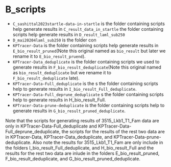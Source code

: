 # B_scripts
- ```C_sashittal2023startle-data-in-startle``` is the folder containing scripts help generate results in ```C_result_data_in_startle``` the folder containing scripts help generate results in ```D_result_laml_sub250```
- ```D_mai20204laml_sub250``` is the folder con
- ```KPTracer-Data``` is the folder containing scripts help generate results in ```E_bio_result_pruned```(Note this original named as ```bio_result``` but later we rename it to ```E_bio_result_pruend```). 
- ```KPTracer-Data_deduplicate``` is the folder containing scripts we used to generate results in ```F_bio_result_deduplicate```(Note this original named as ```bio_result_deduplicate``` but we rename it to ```F_bio_result_deduplicate``` late). 
- ```KPTracer-Data-Full_deduplicate``` is the s the folder containing scripts help to generate results in ```I_bio_result_Full_deduplicate```.
- ```KPTracer-Data-Full_deprune_deduplicate``` s the folder containing scripts help to generate results in H_bio_result_Full. 
- ```KPTracer-Data-prune-deduplicate``` is the folder containing scripts help to generate results in ```G_bio_result_pruned_deduplicate```.

Note that the scripts for generating results of 3515_Lkb1_T1_Fam data are only in KPTracer-Data-Full_deduplicate and KPTracer-Data-Full_deprune_deduplicate, the scripts for the results of the rest two data are in KPTracer-Data, KPTracer-Data_deduplicate, and KPTracer-Data-prune-deduplicate. 
Also note the results for 3515_Lkb1_T1_Fam are only include in the folders I_bio_result_Full_deduplicate, and H_bio_result_Full and the results for the rest two data are inlude in the folders E_bio_result_pruned, F_bio_result_deduplicate, and G_bio_result_pruned_deduplicate.